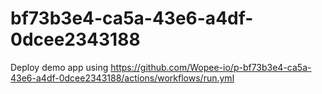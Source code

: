 # bf73b3e4-ca5a-43e6-a4df-0dcee2343188
Deploy demo app using https://github.com/Wopee-io/p-bf73b3e4-ca5a-43e6-a4df-0dcee2343188/actions/workflows/run.yml
